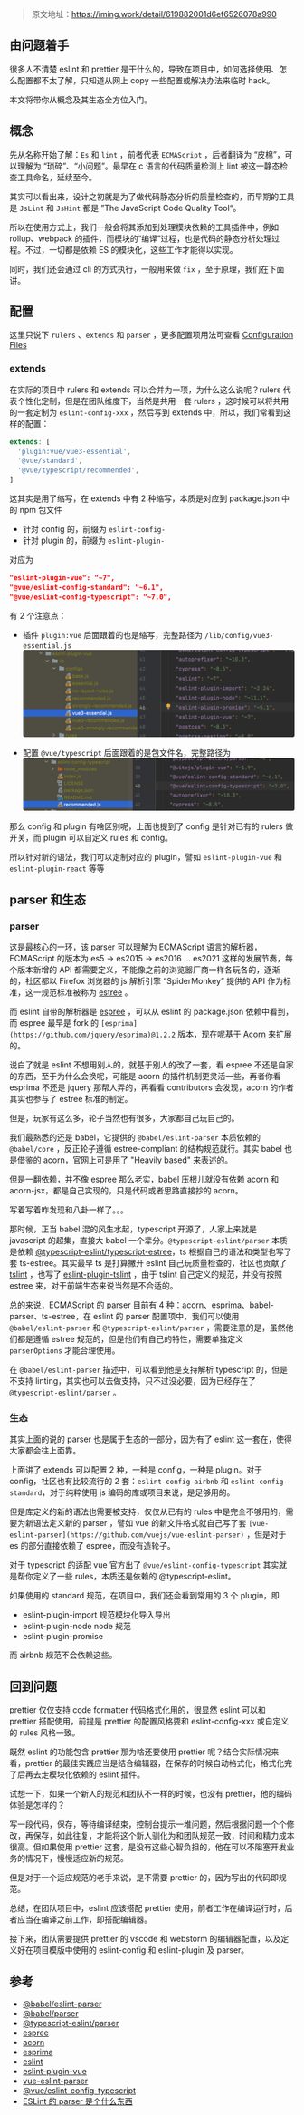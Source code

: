> 原文地址：https://iming.work/detail/619882001d6ef6526078a990

## 由问题着手

很多人不清楚 eslint 和 prettier 是干什么的，导致在项目中，如何选择使用、怎么配置都不太了解，只知道从网上 copy 一些配置或解决办法来临时 hack。

本文将带你从概念及其生态全方位入门。

## 概念

先从名称开始了解：`Es` 和 `lint` ，前者代表 `ECMAScript` ，后者翻译为 “皮棉”，可以理解为 “琐碎”、“小问题”。最早在 c 语言的代码质量检测上 lint 被这一静态检查工具命名，延续至今。

其实可以看出来，设计之初就是为了做代码静态分析的质量检查的，而早期的工具是 `JsLint` 和 `JsHint` 都是 ”The JavaScript Code Quality Tool“。

所以在使用方式上，我们一般会将其添加到处理模块依赖的工具插件中，例如 rollup、webpack 的插件，而模块的“编译”过程，也是代码的静态分析处理过程。不过，一切都是依赖 ES 的模块化，这些工作才能得以实现。

同时，我们还会通过 cli 的方式执行，一般用来做 `fix` ，至于原理，我们在下面讲。

## 配置

这里只说下 `rulers` 、`extends`  和 `parser` ，更多配置项用法可查看 [Configuration Files](https://eslint.org/docs/user-guide/configuring/configuration-files#extending-configuration-files)

### extends

在实际的项目中 rulers 和 extends 可以合并为一项，为什么这么说呢？rulers 代表个性化定制，但是在团队维度下，当然是共用一套 rulers ，这时候可以将共用的一套定制为 `eslint-config-xxx` ，然后写到 extends 中，所以，我们常看到这样的配置：

```jsx
extends: [
  'plugin:vue/vue3-essential',
  '@vue/standard',
  '@vue/typescript/recommended',
]
```

这其实是用了缩写，在 extends 中有 2 种缩写，本质是对应到 package.json 中的 npm 包文件

- 针对 config 的，前缀为 `eslint-config-`
- 针对 plugin 的，前缀为 `eslint-plugin-`

对应为

```json
"eslint-plugin-vue": "~7",
"@vue/eslint-config-standard": "~6.1",
"@vue/eslint-config-typescript": "~7.0",
```

有 2 个注意点：

- 插件 `plugin:vue` 后面跟着的也是缩写，完整路径为 `/lib/config/vue3-essential.js`
![c8f383daa546a1b2a2cd708560206e1dec797d64](https://raw.githubusercontent.com/Jmingzi/blog-image/main/2021-11-20/the_parsed_crop_image.1637384643073.png)
    
- 配置 `@vue/typescript` 后面跟着的是包文件名，完整路径为
![51fede96b69284c9cd26d5246a38b34d3d7ec4d0](https://raw.githubusercontent.com/Jmingzi/blog-image/main/2021-11-20/the_parsed_crop_image.1637384668706.png)
    

那么 config 和 plugin 有啥区别呢，上面也提到了 config 是针对已有的 rulers 做开关，而 plugin 可以自定义 rules 和 config。

所以针对新的语法，我们可以定制对应的 plugin，譬如 `eslint-plugin-vue` 和 `eslint-plugin-react` 等等

## parser 和生态

### parser

这是最核心的一环，该 parser 可以理解为 ECMAScript 语言的解析器，ECMAScript 的版本为 es5 → es2015 → es2016 ... es2021 这样的发展节奏，每个版本新增的 API 都需要定义，不能像之前的浏览器厂商一样各玩各的，逐渐的，社区都以 Firefox 浏览器的 js 解析引擎 “SpiderMonkey” 提供的 API 作为标准，这一规范标准被称为 [estree](https://github.com/estree/estree) 。

而 eslint 自带的解析器是 [espree](https://github.com/eslint/espree) ，可以从 eslint 的 package.json 依赖中看到，而 espree 最早是 fork 的 `[esprima](https://github.com/jquery/esprima)@1.2.2` 版本，现在呢基于 [Acorn](https://github.com/acornjs/acorn) 来扩展的。

说白了就是 eslint 不想用别人的，就基于别人的改了一套，看 espree 不还是自家的东西，至于为什么会换呢，可能是 acorn 的插件机制更灵活一些，再者你看 esprima 不还是 jquery 那帮人弄的，再看看 contributors 会发现，acorn 的作者其实也参与了 estree 标准的制定。

但是，玩家有这么多，轮子当然也有很多，大家都自己玩自己的。

我们最熟悉的还是 babel，它提供的 `@babel/eslint-parser` 本质依赖的 `@babel/core` ，反正轮子遵循 estree-compliant 的结构规范就行。其实 babel 也是借鉴的 acorn，官网上可是用了 "Heavily based" 来表述的。

但是一翻依赖，并不像 espree 那么老实，babel 压根儿就没有依赖 acorn 和 acorn-jsx，都是自己实现的，只是代码或者思路直接抄的 acorn。

写着写着咋发现和八卦一样了。。。

那时候，正当 babel 混的风生水起，typescript 开源了，人家上来就是 javascript 的超集，直接大 babel 一个辈分。`@typescript-eslint/parser`  本质是依赖 [@typescript-eslint/typescript-estree](https://github.com/typescript-eslint/typescript-eslint/tree/master/packages/typescript-estree)，ts 根据自己的语法和类型也写了套 ts-estree。其实最早 ts 是打算撇开 eslint 自己玩质量检查的，社区也贡献了 [tslint](https://github.com/palantir/tslint) ，也写了 [eslint-plugin-tslint](https://github.com/typescript-eslint/typescript-eslint/tree/master/packages/eslint-plugin-tslint) ，由于 tslint 自己定义的规范，并没有按照 estree 来，对于前端生态来说当然是不合适的。

总的来说，ECMAScript 的 parser 目前有 4 种：acorn、esprima、babel-parser、ts-estree，在 eslint 的 parser 配置项中，我们可以使用 `@babel/eslint-parser` 和 `@typescript-eslint/parser` ，需要注意的是，虽然他们都是遵循 estree 规范的，但是他们有自己的特性，需要单独定义 `parserOptions` 才能合理使用。

在 `@babel/eslint-parser` 描述中，可以看到他是支持解析 typescript 的，但是不支持 linting，其实也可以去做支持，只不过没必要，因为已经存在了 `@typescript-eslint/parser` 。

### 生态

其实上面的说的 parser 也是属于生态的一部分，因为有了 eslint 这一套在，使得大家都会往上面靠。

上面讲了 extends 可以配置 2 种，一种是 config，一种是 plugin。对于 config，社区也有比较流行的 2 套：`eslint-config-airbnb` 和 `eslint-config-standard`，对于纯粹使用 js 编码的库或项目来说，是足够用的。

但是库定义的新的语法也需要被支持，仅仅从已有的 rules 中是完全不够用的，需要为新语法定义新的 parser ，譬如 vue 的新文件格式就自己写了套 `[vue-eslint-parser](https://github.com/vuejs/vue-eslint-parser)` ，但是对于 es 的部分直接依赖了 espree，而没有造轮子。

对于 typescript 的适配 vue 官方出了 `@vue/eslint-config-typescript` 其实就是帮你定义了一些 rules，本质还是依赖的 @typescript-eslint。

如果使用的 standard 规范，在项目中，我们还会看到常用的 3 个 plugin，即

- eslint-plugin-import 规范模块化导入导出
- eslint-plugin-node node 规范
- eslint-plugin-promise

而 airbnb 规范不会依赖这些。

## 回到问题

prettier 仅仅支持 code formatter 代码格式化用的，很显然 eslint 可以和 prettier 搭配使用，前提是 prettier 的配置风格要和 eslint-config-xxx 或自定义的 rules 风格一致。

既然 eslint 的功能包含 prettier 那为啥还要使用 prettier 呢？结合实际情况来看，prettier 的最佳实践应当是结合编辑器，在保存的时候自动格式化，格式化完了后再去走模块化依赖的 eslint 插件。

试想一下，如果一个新人的规范和团队不一样的时候，也没有 prettier，他的编码体验是怎样的？

写一段代码，保存，等待编译结束，控制台提示一堆问题，然后根据问题一个个修改，再保存，如此往复，才能将这个新人驯化为和团队规范一致，时间和精力成本很高。但如果使用 prettier 这套，是没有这些心智负担的，他在可以不阻塞开发业务的情况下，慢慢适应新的规范。

但是对于一个适应规范的老手来说，是不需要 prettier 的，因为写出的代码即规范。

总结，在团队项目中，eslint 应该搭配 prettier 使用，前者工作在编译运行时，后者应当在编译之前工作，即搭配编辑器。

接下来，团队需要提供 prettier 的 vscode 和 webstorm 的编辑器配置，以及定义好在项目模版中使用的 eslint-config 和 eslint-plugin 及 parser。

## 参考

- [@babel/eslint-parser](https://github.com/babel/babel/tree/main/eslint/babel-eslint-parser)
- [@babel/parser](https://github.com/babel/babel/tree/main/packages/babel-parser)
- [@typescript-eslint/parser](https://github.com/typescript-eslint/typescript-eslint/tree/master/packages/parser)
- [espree](https://github.com/eslint/espree)
- [acorn](https://github.com/acornjs/acorn)
- [esprima](https://github.com/jquery/esprima)
- [eslint](https://github.com/eslint/eslint)
- [eslint-plugin-vue](https://github.com/vuejs/eslint-plugin-vue)
- [vue-eslint-parser](https://github.com/vuejs/vue-eslint-parser)
- [@vue/eslint-config-typescript](https://github.com/vuejs/eslint-config-typescript)
- [ESLint 的 parser 是个什么东西](https://zhuanlan.zhihu.com/p/295291463)
